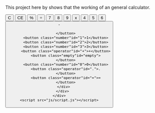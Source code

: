 This project here by shows that the working of an general calculator.
<!DOCTYPE html>
<html lang="en">
<head>
    <meta charset="UTF-8">
    <meta name="viewport" content="width=device-width, initial-scale=1.0">
    <title>Calculator</title>
    <link rel="stylesheet" href="css/style.css">
</head>
<body>
    <div class="container">
      <div id="calculator">
        <div id="result">
          <div id="history">
            <p id="history-value"></p>
          </div>
          <div id="output">
            <p id="output-value"></p>
          </div>
        </div>
        <div id="keyboard">
          <button class="operator" id="clear">C</button>
          <button class="operator" id="backspace">CE</button>
          <button class="operator"id="%">%</button>
          <button class="operator" id="/">&#247;
          </button>
          <button class="number"id="7">7</button>
          <button class="number"id="8">8</button>
          <button class="number"id="9">9</button>
          <button class="operator"id="*">x
          </button>
          <button class="number"id="4">4</button>
          <button class="number"id="5">5</button>
          <button class="number"id="6">6</button>
          <button class="operator"id="-">-

          </button>
          <button class="number"id="1">1</button>
          <button class="number"id="2">2</button>
          <button class="number"id="3">3</button>
          <button class="operator"id="+">+</button>
          <button class="empty"id="empty">
          </button>
          <button class="number"id="0">0</button>
          <button class="operator"id=".">.
          </button>
          <button class="operator"id="=">=
          </button>
        </div>
       </div>
    </div>
    <script src="js/script.js"></script>
</body>
</html>
